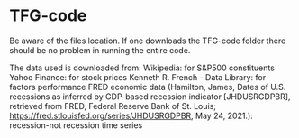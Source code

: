 # TFG-code

Be aware of the files location. If one downloads the TFG-code folder there should be no problem in running the entire code.

The data used is downloaded from:
  Wikipedia: for S&P500 constituents
  Yahoo Finance: for stock prices
  Kenneth R. French - Data Library: for factors performance
  FRED economic data (Hamilton, James, Dates of U.S. recessions as inferred by GDP-based recession indicator [JHDUSRGDPBR], retrieved from FRED, Federal Reserve Bank of St. Louis; https://fred.stlouisfed.org/series/JHDUSRGDPBR, May 24, 2021.): recession-not recession time series
